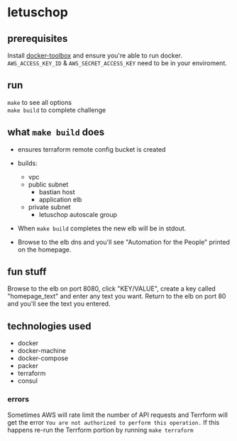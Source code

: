 # letuschop

## prerequisites
Install [docker-toolbox](https://www.docker.com/products/docker-toolbox) and ensure you're able to run docker.  
`AWS_ACCESS_KEY_ID` & `AWS_SECRET_ACCESS_KEY` need to be in your enviroment.

## run

`make` to see all options  
`make build` to complete challenge

## what `make build` does

* ensures terraform remote config bucket is created
* builds:
  * vpc
  * public subnet
    * bastian host
    * application elb
  * private subnet
    * letuschop autoscale group

* When `make build` completes the new elb will be in stdout.
* Browse to the elb dns and you'll see "Automation for the People" printed on the homepage.

## fun stuff

Browse to the elb on port 8080, click "KEY/VALUE", create a key called "homepage_text" and enter any text you want. Return to the elb on port 80 and you'll see the text you entered.

## technologies used

* docker
* docker-machine
* docker-compose
* packer
* terraform
* consul

### errors

Sometimes AWS will rate limit the number of API requests and Terrform will get the error `You are not authorized to perform this operation.` If this happens re-run the Terrform portion by running `make terraform`
